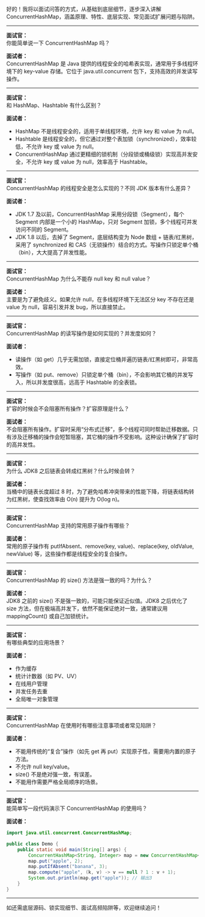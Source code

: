 好的！我将以面试问答的方式，从基础到底层细节，逐步深入讲解 ConcurrentHashMap，涵盖原理、特性、底层实现、常见面试扩展问题与陷阱。

---

**面试官：**  
你能简单说一下 ConcurrentHashMap 吗？

**面试者：**  
ConcurrentHashMap 是 Java 提供的线程安全的哈希表实现，通常用于多线程环境下的 key-value 存储。它位于 java.util.concurrent 包下，支持高效的并发读写操作。

---

**面试官：**  
和 HashMap、Hashtable 有什么区别？

**面试者：**  
- HashMap 不是线程安全的，适用于单线程环境，允许 key 和 value 为 null。
- Hashtable 是线程安全的，但它通过对整个表加锁（synchronized），效率较低，不允许 key 或 value 为 null。
- ConcurrentHashMap 通过更精细的锁机制（分段锁或桶级锁）实现高并发安全，不允许 key 或 value 为 null，效率高于 Hashtable。

---

**面试官：**  
ConcurrentHashMap 的线程安全是怎么实现的？不同 JDK 版本有什么差异？

**面试者：**  
- JDK 1.7 及以前，ConcurrentHashMap 采用分段锁（Segment），每个 Segment 内部是一个小的 HashMap，只对 Segment 加锁，多个线程可并发访问不同的 Segment。
- JDK 1.8 以后，去掉了 Segment，底层结构变为 Node 数组 + 链表/红黑树，采用了 synchronized 和 CAS（无锁操作）结合的方式。写操作只锁定单个桶（bin），大大提高了并发性能。

---

**面试官：**  
ConcurrentHashMap 为什么不能存 null key 和 null value？

**面试者：**  
主要是为了避免歧义。如果允许 null，在多线程环境下无法区分 key 不存在还是 value 为 null，容易引发并发 bug，所以直接禁止。

---

**面试官：**  
ConcurrentHashMap 的读写操作是如何实现的？并发度如何？

**面试者：**  
- 读操作（如 get）几乎无需加锁，直接定位桶并遍历链表/红黑树即可，非常高效。
- 写操作（如 put、remove）只锁定单个桶（bin），不会影响其它桶的并发写入，所以并发度很高，远高于 Hashtable 的全表锁。

---

**面试官：**  
扩容的时候会不会阻塞所有操作？扩容原理是什么？

**面试者：**  
不会阻塞所有操作。扩容时采用“分布式迁移”，多个线程可同时帮助迁移数据。只有涉及迁移桶的操作会短暂阻塞，其它桶的操作不受影响。这种设计确保了扩容时的高并发性。

---

**面试官：**  
为什么 JDK8 之后链表会转成红黑树？什么时候会转？

**面试者：**  
当桶中的链表长度超过 8 时，为了避免哈希冲突带来的性能下降，将链表结构转为红黑树，使查找效率由 O(n) 提升为 O(log n)。

---

**面试官：**  
ConcurrentHashMap 支持的常用原子操作有哪些？

**面试者：**  
常用的原子操作有 putIfAbsent、remove(key, value)、replace(key, oldValue, newValue) 等，这些操作都是线程安全的复合操作。

---

**面试官：**  
ConcurrentHashMap 的 size() 方法是强一致的吗？为什么？

**面试者：**  
JDK8 之前的 size() 不是强一致的，可能只能保证近似值。JDK8 之后优化了 size 方法，但在极端高并发下，依然不能保证绝对一致，通常建议用 mappingCount() 或自己加锁统计。

---

**面试官：**  
有哪些典型的应用场景？

**面试者：**  
- 作为缓存
- 统计计数器（如 PV、UV）
- 在线用户管理
- 并发任务去重
- 全局唯一对象管理

---

**面试官：**  
ConcurrentHashMap 在使用时有哪些注意事项或者常见陷阱？

**面试者：**  
- 不能用传统的“复合”操作（如先 get 再 put）实现原子性，需要用内置的原子方法。
- 不允许 null key/value。
- size() 不是绝对强一致，有误差。
- 不能用作需要严格全局顺序的场景。

---

**面试官：**  
能简单写一段代码演示下 ConcurrentHashMap 的使用吗？

**面试者：**  
```java
import java.util.concurrent.ConcurrentHashMap;

public class Demo {
    public static void main(String[] args) {
        ConcurrentHashMap<String, Integer> map = new ConcurrentHashMap<>();
        map.put("apple", 2);
        map.putIfAbsent("banana", 3);
        map.compute("apple", (k, v) -> v == null ? 1 : v + 1);
        System.out.println(map.get("apple")); // 输出3
    }
}
```

---

如还需底层源码、锁实现细节、面试高频陷阱等，欢迎继续追问！